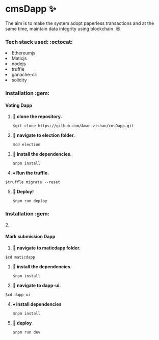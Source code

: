 # cmsDapp :sparkles:
The aim is to make the system adopt paperless transactions and at the same time, maintain data integrity using blockchain. :heart_eyes:

 <h3> Tech stack used: :octocat: </h3>

<li>Ethereumjs</li>
<li>Maticjs</li>
<li>nodejs</li>
<li>truffle</li>
<li>ganache-cli</li>
<li>solidity</li>

<h3>Installation :gem: </h3>
<h4>Voting Dapp</h4>

1. **:round_pushpin: clone the repository.**

   ```shell
   $git clone https://github.com/Aman-zishan/cmsDapp.git

   ```
2. **:checkered_flag: navigate to election folder.**

   ```shell
   $cd election

   ```
3. **:construction: install the dependencies.**

   ```shell
   $npm install

   ```
 4. **:diamonds: Run the truffle.**

   ```shell
   $truffle migrate --reset

   ```
5. **:dart: Deploy!**
    ```shell
   $npm run deploy

   ```
   
  <h3>Installation :gem: </h3>
2.<h4>Mark submission Dapp</h4> 
   
   
   
   1. **:round_pushpin: navigate to maticdapp folder.**

   ```shell
   $cd maticdapp

   ```
1. **:checkered_flag: install the dependencies.**

   ```shell
   $npm install

   ```
 3. **:construction: navigate to dapp-ui.**

   ```shell
   $cd dapp-ui

   ```
4. **:diamonds: install dependencies**
    ```shell
   $npm install
5. **:dart: deploy**
    ```shell
   $npm run dev
   ```


